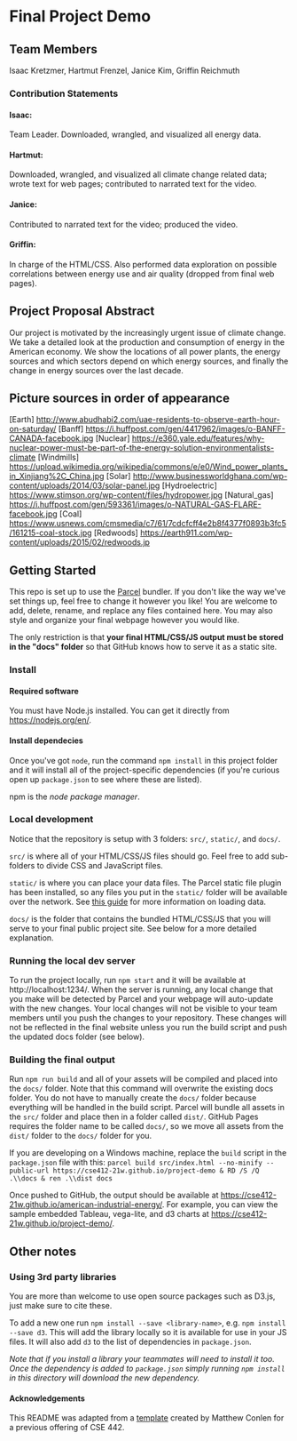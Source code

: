 # Final Project Demo
## Team Members
Isaac Kretzmer, Hartmut Frenzel, Janice Kim, Griffin Reichmuth
### Contribution Statements
#### Isaac: 
Team Leader. Downloaded, wrangled, and visualized all
energy data.

#### Hartmut: 
Downloaded, wrangled, and visualized all climate change
related data; wrote text for web pages; contributed to narrated text
for the video.

#### Janice: 
Contributed to narrated text for the video; produced
the video.

#### Griffin: 
In charge of the HTML/CSS. Also performed data exploration on
possible correlations between energy use and air quality (dropped from
final web pages).

## Project Proposal Abstract
Our project is motivated by the increasingly urgent issue of climate change.
We take a detailed look at the production and consumption of energy
in the American economy. We show the locations of all power plants,
the energy sources and which sectors depend on which energy sources,
and finally the change in energy sources over the last decade. 

## Picture sources in order of appearance

[Earth] http://www.abudhabi2.com/uae-residents-to-observe-earth-hour-on-saturday/
[Banff] https://i.huffpost.com/gen/4417962/images/o-BANFF-CANADA-facebook.jpg
[Nuclear] https://e360.yale.edu/features/why-nuclear-power-must-be-part-of-the-energy-solution-environmentalists-climate
[Windmills] https://upload.wikimedia.org/wikipedia/commons/e/e0/Wind_power_plants_in_Xinjiang%2C_China.jpg
[Solar] http://www.businessworldghana.com/wp-content/uploads/2014/03/solar-panel.jpg
[Hydroelectric] https://www.stimson.org/wp-content/files/hydropower.jpg
[Natural_gas] https://i.huffpost.com/gen/593361/images/o-NATURAL-GAS-FLARE-facebook.jpg
[Coal] https://www.usnews.com/cmsmedia/c7/61/7cdcfcff4e2b8f4377f0893b3fc5/161215-coal-stock.jpg
[Redwoods] https://earth911.com/wp-content/uploads/2015/02/redwoods.jp


## Getting Started

This repo is set up to use the [Parcel](https://parceljs.org/) bundler. If you don't
like the way we've set things up, feel free to change it however you like! You are welcome to add, delete, rename, and replace any files contained here. You may also style and organize your final webpage however you would like. 

The only restriction is that __your final HTML/CSS/JS output must be stored in the "docs" folder__ so that
GitHub knows how to serve it as a static site.
### Install
#### Required software

You must have Node.js installed. You can get it directly from
https://nodejs.org/en/.

#### Install dependecies

Once you've got `node`, run the command `npm install` in this project folder
and it will install all of the project-specific dependencies (if you're curious open up `package.json` to see where these are listed).

npm is the _node package manager_.

### Local development
Notice that the repository is setup with 3 folders: `src/`, `static/`, and `docs/`.

`src/` is where all of your HTML/CSS/JS files should go. Feel free to add sub-folders to divide CSS and JavaScript files.

`static/` is where you can place your data files. The Parcel static file plugin has been installed,
so any files you put in the `static/` folder will be available over the network. See [this guide](https://gist.github.com/mathisonian/46eed3e6102888ddf741829fbbe262ff) for more information on loading data.

`docs/` is the folder that contains the bundled HTML/CSS/JS that you will serve to your final public project site. See below for a more detailed explanation.


### Running the local dev server

To run the project locally, run `npm start` and it will be available at http://localhost:1234/. When the server is running, any local change that you make will be detected by Parcel and your webpage will auto-update with the new changes. Your local changes will not be visible to your team members until you push the changes to your repository. These changes will not be reflected in the final website unless you run the build script and push the updated docs folder (see below).

### Building the final output

Run `npm run build` and all of your assets will be compiled and placed into the `docs/` folder. Note
that this command will overwrite the existing docs folder. You do not have to manually create the `docs/` folder because everything will be handled in the build script. Parcel will bundle all assets in the `src/` folder and place then in a folder called `dist/`. GitHub Pages requires the folder name to be called `docs/`, so we move all assets from the `dist/` folder to the `docs/` folder for you. 

If you are developing on a Windows machine, replace the `build` script in the `package.json` file with this:
`parcel build src/index.html --no-minify --public-url https://cse412-21w.github.io/project-demo & RD /S /Q .\\docs & ren .\\dist docs`

Once pushed to GitHub, the output should be available at https://cse412-21w.github.io/american-industrial-energy/. 
For example, you can view the sample embedded Tableau, vega-lite, and d3 charts at https://cse412-21w.github.io/project-demo/.


## Other notes
### Using 3rd party libraries

You are more than welcome to use open source packages such as D3.js, just make sure to cite these.

To add a new one run `npm install --save <library-name>`, e.g. `npm install --save d3`. This will
add the library locally so it is available for use in your JS files. It will also add `d3` to the
list of dependencies in `package.json`.

_Note that if you install a library your teammates will need to install it too. Once the dependency is added
to `package.json` simply running `npm install` in this directory will download the new dependency._

#### Acknowledgements
This README was adapted from a [template](https://github.com/UW-CSE442-WI20/FP-Template) created by Matthew Conlen for a previous offering of CSE 442.
